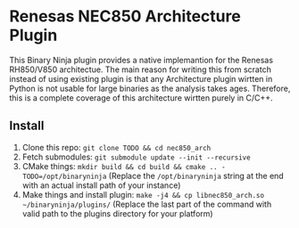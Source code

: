 # Renesas NEC850 Architecture Plugin

This Binary Ninja plugin provides a native implemantion for the Renesas RH850/V850 architectue. The main reason for writing this from scratch instead of using existing plugin is that any Architecture plugin wirtten in Python is not usable for large binaries as the analysis takes ages. Therefore, this is a complete coverage of this architecture wirtten purely in C/C++.

## Install

1. Clone this repo: `git clone TODO && cd nec850_arch`
2. Fetch submodules: `git submodule update --init --recursive`
3. CMake things: `mkdir build && cd build && cmake .. -TODO=/opt/binaryninja` (Replace the `/opt/binaryninja` string at the end with an actual install path of your instance)
4. Make things and install plugin: `make -j4 && cp libnec850_arch.so ~/binaryninja/plugins/` (Replace the last part of the command with valid path to the plugins directory for your platform)

